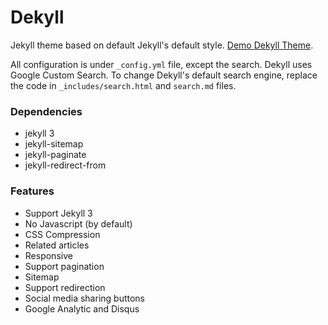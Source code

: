 # Dekyll

Jekyll theme based on default Jekyll's default style. [Demo Dekyll Theme](http://www.kaklabs.com).

All configuration is under `_config.yml` file, except the search. Dekyll uses Google Custom Search. To change Dekyll's default search engine, replace the code in `_includes/search.html` and `search.md` files.

### Dependencies
* jekyll 3
* jekyll-sitemap
* jekyll-paginate
* jekyll-redirect-from

### Features
* Support Jekyll 3
* No Javascript (by default)
* CSS Compression
* Related articles
* Responsive
* Support pagination
* Sitemap
* Support redirection
* Social media sharing buttons
* Google Analytic and Disqus
